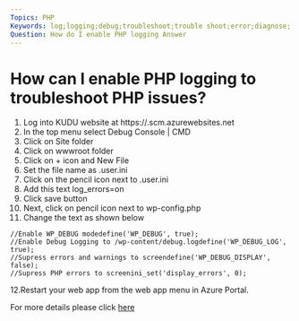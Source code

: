 ```yaml
---
Topics: PHP
Keywords: log;logging;debug;troubleshoot;trouble shoot;error;diagnose;
Question: How do I enable PHP logging Answer
---
```

# How can I enable PHP logging to troubleshoot PHP issues?
1. Log into KUDU website at https://<yourwebsitename>.scm.azurewebsites.net
2. In the top menu select Debug Console | CMD
3. Click on Site folder
4. Click on wwwroot folder
5. Click on + icon and New File
6. Set the file name as .user.ini
7. Click on the pencil icon next to .user.ini
8. Add this text log_errors=on
9. Click save button
10. Next, click on pencil icon next to wp-config.php
11. Change the text as shown below
```
//Enable WP_DEBUG modedefine('WP_DEBUG', true);
//Enable Debug Logging to /wp-content/debug.logdefine('WP_DEBUG_LOG', true);
//Supress errors and warnings to screendefine('WP_DEBUG_DISPLAY', false);
//Supress PHP errors to screenini_set('display_errors', 0);
```
12.Restart your web app from the web app menu in Azure Portal.

For more details please click [here](https://github.com/prashanthmadi/QAmaker/tree/master/opensource/php)
